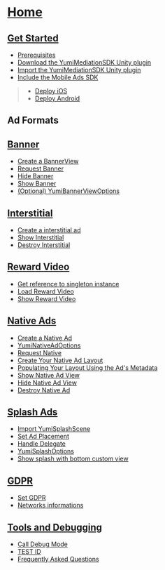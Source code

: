 # [Home](https://github.com/yumimobi/YumiMediationSDK-Unity/wiki/Home)

## [Get Started](https://github.com/yumimobi/YumiMediationSDK-Unity/wiki/GetStarted(en))
- [Prerequisites](https://github.com/yumimobi/YumiMediationSDK-Unity/wiki/GetStarted(en)#Prerequisites)
- [Download the YumiMediationSDK Unity plugin](https://github.com/yumimobi/YumiMediationSDK-Unity/wiki/GetStarted(en)#Download-the-YumiMediationSDK-Unity-plugin)
- [Import the YumiMediationSDK Unity plugin](https://github.com/yumimobi/YumiMediationSDK-Unity/wiki/GetStarted(en)#Import-the-YumiMediationSDK-Unity-plugin)
- [Include the Mobile Ads SDK](https://github.com/yumimobi/YumiMediationSDK-Unity/wiki/GetStarted(en)#Include-the-Mobile-Ads-SDK)
> - [Deploy iOS ](https://github.com/yumimobi/YumiMediationSDK-Unity/wiki/GetStarted(en)#Deploy-iOS)
> - [Deploy Android](https://github.com/yumimobi/YumiMediationSDK-Unity/wiki/GetStarted(en)#Deploy-Android)

## Ad Formats
## [Banner](https://github.com/yumimobi/YumiMediationSDK-Unity/wiki/Banner(en))
- [Create a BannerView](https://github.com/yumimobi/YumiMediationSDK-Unity/wiki/Banner(en)#Create-a-BannerView)
- [Request Banner](https://github.com/yumimobi/YumiMediationSDK-Unity/wiki/Banner(en)#Request-Banner)
- [Hide Banner](https://github.com/yumimobi/YumiMediationSDK-Unity/wiki/Banner(en)#Hide-Banner)
- [Show Banner](https://github.com/yumimobi/YumiMediationSDK-Unity/wiki/Banner(en)#Show-Banner)
- [(Optional) YumiBannerViewOptions](https://github.com/yumimobi/YumiMediationSDK-Unity/wiki/Banner(en)#(Optional)-YumiBannerViewOptions)

## [Interstitial](https://github.com/yumimobi/YumiMediationSDK-Unity/wiki/Interstitial(en))
- [Create a interstitial ad](https://github.com/yumimobi/YumiMediationSDK-Unity/wiki/Interstitial(en)#Create-a-interstitial-ad)
- [Show Interstitial](https://github.com/yumimobi/YumiMediationSDK-Unity/wiki/Interstitial(en)#Show-Interstitial)
- [Destroy Interstitial](https://github.com/yumimobi/YumiMediationSDK-Unity/wiki/Interstitial(en)#Destroy-Interstitial)

## [Reward Video](https://github.com/yumimobi/YumiMediationSDK-Unity/wiki/RewardVideo(en))
- [Get reference to singleton instance](https://github.com/yumimobi/YumiMediationSDK-Unity/wiki/RewardVideo(en)#Get-reference-to-singleton-instance)
- [Load Reward Video](https://github.com/yumimobi/YumiMediationSDK-Unity/wiki/RewardVideo(en)#Load-Reward-Video)
- [Show Reward Video](https://github.com/yumimobi/YumiMediationSDK-Unity/wiki/RewardVideo(en)#Show-Reward-Video)

## [Native Ads](https://github.com/yumimobi/YumiMediationSDK-Unity/wiki/NativeAd(en))
- [Create a Native Ad](https://github.com/yumimobi/YumiMediationSDK-Unity/wiki/NativeAd(en)#Create-a-Native-Ad)
- [YumiNativeAdOptions](https://github.com/yumimobi/YumiMediationSDK-Unity/wiki/NativeAd(en)#YumiNativeAdOptions)
- [Request Native](https://github.com/yumimobi/YumiMediationSDK-Unity/wiki/NativeAd(en)#Request-Native)
- [Create Your Native Ad Layout](https://github.com/yumimobi/YumiMediationSDK-Unity/wiki/NativeAd(en)#Create-Your-Native-Ad-Layout)
- [Populating Your Layout Using the Ad's Metadata](https://github.com/yumimobi/YumiMediationSDK-Unity/wiki/NativeAd(en)#Populating-Your-Layout-Using-the-Ad's-Metadata)
- [Show Native Ad View](https://github.com/yumimobi/YumiMediationSDK-Unity/wiki/NativeAd(en)#Show-Native-Ad-View)
- [Hide Native Ad View](https://github.com/yumimobi/YumiMediationSDK-Unity/wiki/NativeAd(en)#Hide-Native-Ad-View)
- [Destroy Native Ad](https://github.com/yumimobi/YumiMediationSDK-Unity/wiki/NativeAd(en)#Destroy-Native-Ad)

## [Splash Ads](https://github.com/yumimobi/YumiMediationSDK-Unity/wiki/Splash(en))
- [Import YumiSplashScene](https://github.com/yumimobi/YumiMediationSDK-Unity/wiki/Splash(en)#Import-YumiSplashScene)
- [Set Ad Placement](https://github.com/yumimobi/YumiMediationSDK-Unity/wiki/Splash(en)#Set-Ad-Placement)
- [Handle Delegate](https://github.com/yumimobi/YumiMediationSDK-Unity/wiki/Splash(en)#Handle-Delegate)
- [YumiSplashOptions](https://github.com/yumimobi/YumiMediationSDK-Unity/wiki/Splash(en)#YumiSplashOptions)
- [Show splash with bottom custom view](https://github.com/yumimobi/YumiMediationSDK-Unity/wiki/Splash(en)#Show-splash-with-bottom-custom-view)

## [GDPR](https://github.com/yumimobi/YumiMediationSDK-Unity/wiki/GDPR(en))
- [Set GDPR](https://github.com/yumimobi/YumiMediationSDK-Unity/wiki/GDPR(en)#Set-GDPR)
- [Networks informations](https://github.com/yumimobi/YumiMediationSDK-Unity/wiki/GDPR(en)#Networks-informations)

## [Tools and Debugging](https://github.com/yumimobi/YumiMediationSDK-Unity/wiki/Debugging(en))
- [Call Debug Mode](https://github.com/yumimobi/YumiMediationSDK-Unity/wiki/Debugging(en)#Call-Debug-Mode)
- [TEST ID](https://github.com/yumimobi/YumiMediationSDK-Unity/wiki/Debugging(en)#TEST-ID)
- [Frequently Asked Questions](https://github.com/yumimobi/YumiMediationSDK-Unity/wiki/Debugging(en)#Frequently-Asked-Questions)


